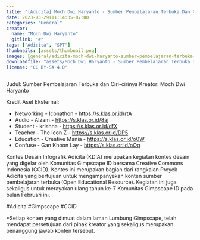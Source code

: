 ```yaml
---
title: "[Adicita] Moch Dwi Haryanto - Sumber Pembelajaran Terbuka Dan Ciri Cirinya"
date: 2023-03-29T11:14:35+07:00
categories: "General"
creator: 
  name: "Moch Dwi Haryanto"
  gitlink: "#"
tags: ["Adicita", "SPT"]
thumbnails: [assets/thumbnail.png]
images: [general/adicita-moch-dwi-haryanto-sumber-pembelajaran-terbuka-dan-ciri-cirinya/assets/thumbnail.png]
downloadfile: "assets/Moch_Dwi_Haryanto_-_Sumber_Pembelajaran_Terbuka_dan_Ciri-cirinya.zip"
license: "CC BY-SA 4.0"
---
```

Judul: Sumber Pembelajaran Terbuka dan Ciri-cirinya
Kreator: Moch Dwi Haryanto


<!--more-->
Kredit Aset Eksternal:
- Networking - Iconathon - https://s.klas.or.id/rtA 
- Audio - Alzam - https://s.klas.or.id/8aj
- Student - krishna - https://s.klas.or.id/dfX 
- Teacher - The Icon Z - https://s.klas.or.id/DP5
- Education - Creative Mania - https://s.klas.or.id/o0W
- Confuse - Gan Khoon Lay - https://s.klas.or.id/oOq

Kontes Desain Infografik Adicita (KDIA) merupakan kegiatan kontes desain yang digelar oleh Komunitas Gimpscape ID bersama Creative Commons Indonesia (CCID). Kontes ini merupakan bagian dari rangkaian Proyek Adicita yang bertujuan untuk mengampanyekan konten sumber pembelajaran terbuka (Open Educational Resource). Kegiatan ini juga sekaligus untuk merayakan ulang tahun ke-7 Komunitas Gimpscape ID pada bulan Februari ini.

#Adicita #Gimpscape #CCID

*Setiap konten yang dimuat dalam laman Lumbung Gimpscape, telah mendapat persetujuan dari pihak kreator yang sekaligus merupakan penanggung jawab konten tersebut.
